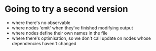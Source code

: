 # Going to try a second version

- where there's no observable
- where nodes 'emit' when they've finished modifying output
- where nodes define their own names in the file
- where there's optimisation, so we don't call update on nodes whose dependencies haven't changed
